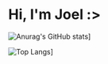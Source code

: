 # Hi, I'm Joel :>

![Anurag's GitHub stats](https://github-readme-stats.vercel.app/api?username=joelkalil&show_icons=true&theme=radical)]

![Top Langs](https://github-readme-stats.vercel.app/api/top-langs/?username=anuraghazra&layout=compact)]
